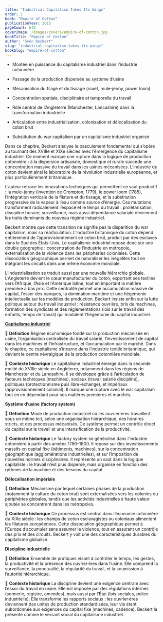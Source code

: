 ```yaml
---
title: "Industrial Capitalism Takes Its Wings"
order: 5
book: "Empire of Cotton"
publicationYear: 2015
pageCount: 640
coverImage: /images/covers/empire-of-cotton.jpg
bookTitle: "Empire of Cotton"
author: "Sven Beckert"
slug: "industrial-capitalism-takes-its-wings"
bookSlug: "empire-of-cotton"
---
```


<!--themes:start-->
- Montée en puissance du capitalisme industriel dans l’industrie cotonnière

- Passage de la production dispersée au système d’usine

- Mécanisation du filage et du tissage (rouet, mule-jenny, power loom)

- Concentration spatiale, disciplinaire et temporelle du travail

- Rôle central de l’Angleterre (Manchester, Lancashire) dans la transformation industrielle

- Articulation entre industrialisation, colonisation et délocalisation du coton brut

- Substitution du war capitalism par un capitalisme industriel organisé
<!--themes:end-->

<!--summary:start-->

Dans ce chapitre, Beckert analyse le basculement fondamental qui s’opère au tournant des XVIIIe et XIXe siècles avec l’émergence du capitalisme industriel. Ce moment marque une rupture dans la logique de production cotonnière : à la dispersion artisanale, domestique et rurale succède une concentration massive du travail dans les usines mécanisées. L’industrie du coton devient ainsi le laboratoire de la révolution industrielle européenne, et plus particulièrement britannique.

L’auteur retrace les innovations techniques qui permettent ce saut productif : la mule-jenny (invention de Crompton, 1779), le power loom (1785), l’intégration verticale de la filature et du tissage, et la substitution progressive de la vapeur à l’eau comme source d’énergie. Ces mutations transforment radicalement l’espace et le temps du travail : prolétarisation, discipline horaire, surveillance, mais aussi dépendance salariale deviennent les traits dominants du nouveau régime industriel.

Beckert montre que cette transition ne signifie pas la disparition du war capitalism, mais sa réarticulation. L’industrie britannique du coton dépend entièrement de l’approvisionnement en coton brut, produit par des esclaves dans le Sud des États-Unis. Le capitalisme industriel repose donc sur une double géographie : concentration de l’industrie en métropole, externalisation de la violence dans les périphéries coloniales. Cette dissociation géographique permet de naturaliser les inégalités tout en intégrant les circuits dans une même économie mondiale.

L’industrialisation se traduit aussi par une nouvelle hiérarchie globale. L’Angleterre devient le cœur manufacturier du coton, exportant ses textiles vers l’Afrique, l’Asie et l’Amérique latine, tout en important la matière première à bas prix. Cette centralité permet une accumulation massive de capital, l’essor des banques, la domination maritime et une hégémonie intellectuelle sur les modèles de production. Beckert insiste enfin sur la lutte politique autour du travail industriel : résistance ouvrière, bris de machines, formation des syndicats et des réglementations (lois sur le travail des enfants, temps de travail) qui modulent l’hégémonie du capital industriel.

<!--summary:end-->

<!--concepts:start-->

[**Capitalisme industriel**](/concepts/capitalisme-industriel)

🔹 **Définition**
Régime économique fondé sur la production mécanisée en usine, l’organisation centralisée du travail salarié, l’investissement de capital dans les machines et l’infrastructure, et l’accumulation par le marché. Dans le chapitre, ce capitalisme s’incarne dans l’industrie textile britannique, qui devient le centre névralgique de la production cotonnière mondiale.

🔹 **Contexte historique**
Le capitalisme industriel émerge dans la seconde moitié du XVIIIe siècle en Angleterre, notamment dans les régions de Manchester et du Lancashire. Il se développe grâce à l’articulation de facteurs techniques (machines), sociaux (travail salarié discipliné), politiques (protectionnisme puis libre-échange), et impériaux (approvisionnement colonial). Il marque une rupture avec le war capitalism tout en en dépendant pour ses matières premières et marchés.

**Système d’usine (factory system)**

🔹 **Définition**
Mode de production industriel où les ouvrier·ères travaillent sous un même toit, selon une organisation hiérarchique, des horaires stricts, et des processus mécanisés. Ce système permet un contrôle direct du capital sur le travail et une intensification de la productivité.

🔹 **Contexte historique**
Le factory system se généralise dans l’industrie cotonnière à partir des années 1790–1800. Il repose sur des investissements massifs en capital fixe (bâtiments, machines), sur la concentration géographique (agglomérations industrielles), et sur l’imposition de nouvelles normes disciplinaires. Il représente un saut dans la logique capitaliste : le travail n’est plus dispersé, mais organisé en fonction des rythmes de la machine et des besoins du capital.

**Délocalisation impériale**

🔹 **Définition**
Mécanisme par lequel certaines phases de la production (notamment la culture du coton brut) sont externalisées vers les colonies ou périphéries globales, tandis que les activités industrielles à haute valeur ajoutée se concentrent dans les métropoles.

🔹 **Contexte historique**
Ce processus est central dans l’économie cotonnière du XIXe siècle : les champs de coton esclavagistes ou coloniaux alimentent les filatures européennes. Cette dissociation géographique permet à l’Europe d’accumuler sans assumer la violence, tout en assurant un contrôle des prix et des circuits. Beckert y voit une des caractéristiques durables du capitalisme globalisé.

**Discipline industrielle**

🔹 **Définition**
Ensemble de pratiques visant à contrôler le temps, les gestes, la productivité et la présence des ouvrier·ères dans l’usine. Elle comprend la surveillance, la ponctualité, la régularité du travail, et la soumission à l’autorité hiérarchique.

🔹 **Contexte historique**
La discipline devient une exigence centrale avec l’essor du travail en usine. Elle est imposée par des régulations internes (sonnerie, registre, amendes), mais aussi par l’État (lois sociales, police industrielle). Elle transforme les rapports sociaux : les ouvrier·ères deviennent des unités de production standardisées, leur vie étant subordonnée aux exigences du capital fixe (machines, cadence). Beckert la présente comme le versant social du capitalisme industriel.
<!--concepts:end-->